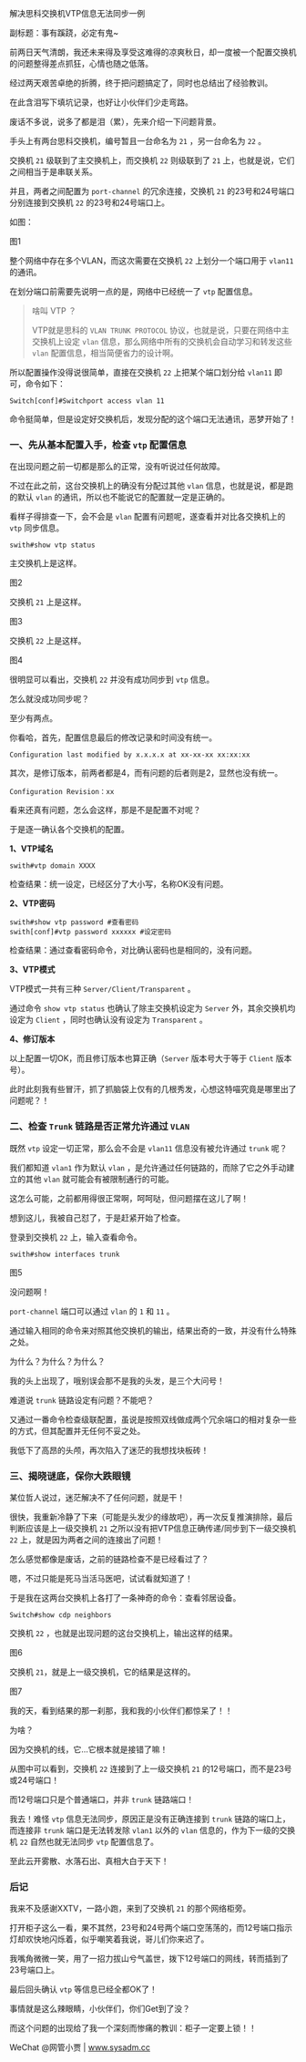 解决思科交换机VTP信息无法同步一例

副标题：事有蹊跷，必定有鬼~



前两日天气清朗，我还未来得及享受这难得的凉爽秋日，却一度被一个配置交换机的问题整得差点抓狂，心情也随之低落。

经过两天艰苦卓绝的折腾，终于把问题搞定了，同时也总结出了经验教训。

在此含泪写下填坑记录，也好让小伙伴们少走弯路。

废话不多说，说多了都是泪（累），先来介绍一下问题背景。



手头上有两台思科交换机，编号暂且一台命名为 `21` ，另一台命名为 `22` 。

交换机 `21` 级联到了主交换机上，而交换机 `22` 则级联到了 `21` 上，也就是说，它们之间相当于是串联关系。

并且，两者之间配置为 `port-channel` 的冗余连接，交换机 `21` 的23号和24号端口分别连接到交换机 `22` 的23号和24号端口上。

如图：

图1



整个网络中存在多个VLAN，而这次需要在交换机 `22` 上划分一个端口用于 `vlan11` 的通讯。

在划分端口前需要先说明一点的是，网络中已经统一了 `vtp` 配置信息。

> 啥叫 VTP ？
>
> VTP就是思科的 `VLAN TRUNK PROTOCOL` 协议，也就是说，只要在网络中主交换机上设定 `vlan` 信息，那么网络中所有的交换机会自动学习和转发这些 `vlan` 配置信息，相当简便省力的设计啊。



所以配置操作没得说很简单，直接在交换机 `22` 上把某个端口划分给 `vlan11`  即可，命令如下：

```
Switch[conf]#Switchport access vlan 11
```

命令挺简单，但是设定好交换机后，发现分配的这个端口无法通讯，恶梦开始了！



### 一、先从基本配置入手，检查 `vtp` 配置信息

在出现问题之前一切都是那么的正常，没有听说过任何故障。

不过在此之前，这台交换机上的确没有分配过其他 `vlan` 信息，也就是说，都是跑的默认 `vlan` 的通讯，所以也不能说它的配置就一定是正确的。

看样子得排查一下，会不会是 `vlan` 配置有问题呢，遂查看并对比各交换机上的 `vtp` 同步信息。

```shell
swith#show vtp status
```



主交换机上是这样。

图2



交换机 `21` 上是这样。

图3



交换机 `22` 上是这样。

图4



很明显可以看出，交换机 `22` 并没有成功同步到 `vtp` 信息。

怎么就没成功同步呢？

至少有两点。

你看哈，首先，配置信息最后的修改记录和时间没有统一。

```
Configuration last modified by x.x.x.x at xx-xx-xx xx:xx:xx
```

其次，是修订版本，前两者都是4，而有问题的后者则是2，显然也没有统一。

```
Configuration Revision：xx
```



看来还真有问题，怎么会这样，那是不是配置不对呢？

于是逐一确认各个交换机的配置。



**1、VTP域名**

```
swith#vtp domain XXXX
```

检查结果：统一设定，已经区分了大小写，名称OK没有问题。



**2、VTP密码**

```
swith#show vtp password #查看密码
swith[conf]#vtp password xxxxxx #设定密码
```

检查结果：通过查看密码命令，对比确认密码也是相同的，没有问题。



**3、VTP模式**

VTP模式一共有三种 `Server/Client/Transparent` 。

通过命令 `show vtp status` 也确认了除主交换机设定为 `Server` 外，其余交换机均设定为 `Client` ，同时也确认没有设定为 `Transparent` 。



**4、修订版本**

以上配置一切OK，而且修订版本也算正确（`Server` 版本号大于等于 `Client` 版本号）。



此时此刻我有些冒汗，抓了抓脑袋上仅有的几根秀发，心想这特喵究竟是哪里出了问题呢？！





### 二、检查 `Trunk` 链路是否正常允许通过 `VLAN`

既然 `vtp` 设定一切正常，那么会不会是 `vlan11` 信息没有被允许通过 `trunk` 呢？

我们都知道 `vlan1` 作为默认 `vlan` ，是允许通过任何链路的，而除了它之外手动建立的其他 `vlan` 就可能会有被限制通行的可能。

这怎么可能，之前都用得很正常啊，呵呵哒，但问题摆在这儿了啊！

想到这儿，我被自己怼了，于是赶紧开始了检查。



登录到交换机 `22` 上，输入查看命令。

```
swith#show interfaces trunk
```

图5



没问题啊！

`port-channel` 端口可以通过 `vlan` 的 `1` 和 `11` 。

通过输入相同的命令来对照其他交换机的输出，结果出奇的一致，并没有什么特殊之处。



为什么？为什么？为什么？

我的头上出现了，哦别误会那不是我的头发，是三个大问号！

难道说 `trunk` 链路设定有问题？不能吧？



又通过一番命令检查级联配置，虽说是按照双线做成两个冗余端口的相对复杂一些的方式，但其配置并无任何不妥之处。

我低下了高昂的头颅，再次陷入了迷茫的我想找块板砖！



### 三、揭晓谜底，保你大跌眼镜

某位哲人说过，迷茫解决不了任何问题，就是干！

很快，我重新冷静了下来（可能是头发少的缘故吧），再一次反复推演排除，最后判断应该是上一级交换机 `21` 之所以没有把VTP信息正确传递/同步到下一级交换机 `22` 上，就是因为两者之间的连接出了问题！

怎么感觉都像是废话，之前的链路检查不是已经看过了？

嗯，不过只能是死马当活马医吧，试试看就知道了！

于是我在这两台交换机上各打了一条神奇的命令：查看邻居设备。

```
Switch#show cdp neighbors
```



交换机 `22` ，也就是出现问题的这台交换机上，输出这样的结果。

图6



交换机 `21`，就是上一级交换机，它的结果是这样的。

图7



我的天，看到结果的那一刹那，我和我的小伙伴们都惊呆了！！

为啥？

因为交换机的线，它...它根本就是接错了嘛！

从图中可以看到，交换机 `22` 连接到了上一级交换机 `21` 的12号端口，而不是23号或24号端口！

而12号端口只是个普通端口，并非 `trunk` 链路端口！



我去！难怪 `vtp` 信息无法同步，原因正是没有正确连接到 `trunk` 链路的端口上，而连接非 `trunk` 端口是无法转发除 `vlan1` 以外的 `vlan` 信息的，作为下一级的交换机 `22` 自然也就无法同步 `vtp` 配置信息了。

至此云开雾散、水落石出、真相大白于天下！



### 后记

我来不及感谢XXTV，一路小跑，来到了交换机 `21` 的那个网络柜旁。

打开柜子这么一看，果不其然，23号和24号两个端口空荡荡的，而12号端口指示灯却欢快地闪烁着，似乎嘲笑着我说，哥儿们你来迟了。

我嘴角微微一笑，用了一招力拔山兮气盖世，拨下12号端口的网线，转而插到了23号端口上。

最后回头确认 `vtp` 等信息已经全都OK了！

事情就是这么辣眼睛，小伙伴们，你们Get到了没？

而这个问题的出现给了我一个深刻而惨痛的教训：柜子一定要上锁！！



WeChat @网管小贾 | www.sysadm.cc



